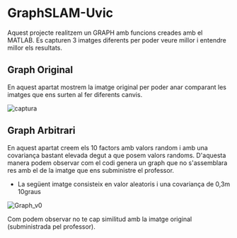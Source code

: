 # GraphSLAM-Uvic

Aquest projecte realitzem un GRAPH amb funcions creades amb el MATLAB. Es capturen 3 imatges diferents per poder veure millor i entendre millor els resultats.

## Graph Original

En aquest apartat mostrem la imatge original per poder anar comparant les imatges que ens surten al fer diferents canvis.

![captura](https://user-images.githubusercontent.com/44298622/55278293-ab495900-530a-11e9-998d-db53bc3bfa39.JPG)

## Graph Arbitrari

En aquest apartat creem els 10 factors amb valors random i amb una covariança bastant elevada degut a que posem valors randoms. D'aquesta manera podem observar com el codi genera un graph que no s'assemblara res amb el de la imatge que ens subministre el professor.

- La següent imatge consisteix en valor aleatoris i una covariança de 0,3m 10graus

![Graph_v0](https://user-images.githubusercontent.com/44298622/55278223-bb146d80-5309-11e9-9fef-43bd82541818.jpg)

Com podem observar no te cap similitud amb la imatge original (subministrada pel professor).


